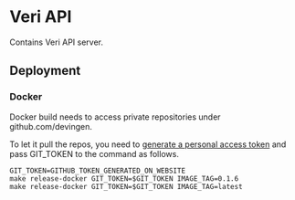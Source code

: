 # Veri API

Contains Veri API server.

## Deployment

### Docker

Docker build needs to access private repositories under github.com/devingen.

To let it pull the repos, you need to [generate a personal access token](https://github.com/settings/tokens)
and pass GIT_TOKEN to the command as follows.

```shell
GIT_TOKEN=GITHUB_TOKEN_GENERATED_ON_WEBSITE
make release-docker GIT_TOKEN=$GIT_TOKEN IMAGE_TAG=0.1.6
make release-docker GIT_TOKEN=$GIT_TOKEN IMAGE_TAG=latest
```